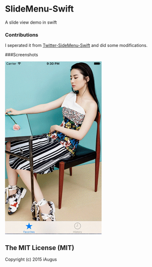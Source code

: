 
# SlideMenu-Swift
A slide view demo in swift

### Contributions

I seperated it from [Twitter-SideMenu-Swift](https://github.com/ziyang0621/Twitter-SideMenu-Swift) and did some modifications.


###Screenshots

![sample](Screenshots/SlideViewController.gif)


## The MIT License (MIT)

Copyright (c) 2015 iAugus



